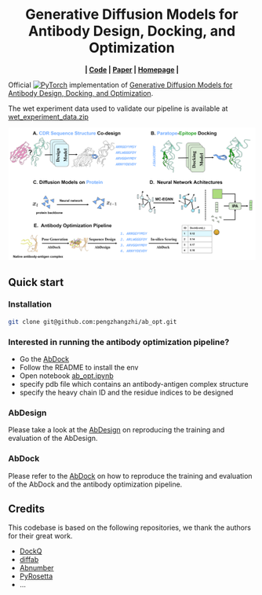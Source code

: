 <div align="center">

# Generative Diffusion Models for Antibody Design, Docking, and Optimization


**| [Code](https://github.com/pengzhangzhi/ab_opt) | [Paper](https://www.biorxiv.org/content/10.1101/2023.09.25.559190v1) | [Homepage](https://pengzhangzhi.github.io/ab_opt_homepage/) |**



<!-- [![Conference](http://img.shields.io/badge/AnyConference-year-4b44ce.svg)](https://papers.nips.cc/paper/2020) -->

</div>


Official <a href="https://pytorch.org/get-started/locally/"><img alt="PyTorch" src="https://img.shields.io/badge/PyTorch-ee4c2c?logo=pytorch&logoColor=white"></a>
 implementation of [Generative Diffusion Models for Antibody Design, Docking, and Optimization](https://www.biorxiv.org/content/10.1101/2023.09.25.559190v1).




The wet experiment data used to validate our pipeline is available at [wet_experiment_data.zip](./wet_experiment_data.zip)


![Cover Image](cover.png)


## Quick start
### Installation
```bash
git clone git@github.com:pengzhangzhi/ab_opt.git
```

### Interested in running the **antibody optimization pipeline**?
- Go the [AbDock](./AbDock/) 
- Follow the README to install the env
- Open notebook [ab_opt.ipynb](AbDock/ab_opt.ipynb)
- specify pdb file which contains an antibody-antigen complex structure
- specify the heavy chain ID and the residue indices to be designed

### AbDesign
Please take a look at the [AbDesign](./AbDesign/) on reproducing the training and evaluation of the AbDesign.
### AbDock
Please refer to the [AbDock](./AbDock/) on how to reproduce the training and evaluation of the AbDock and the antibody optimization pipeline.

## Credits <a name = "credits"></a>
This codebase is based on the following repositories, we thank the authors for their great work.
- [DockQ](https://github.com/bjornwallner/DockQ)
- [diffab](https://github.com/luost26/diffab)
- [Abnumber](https://github.com/prihoda/AbNumber)
- [PyRosetta](https://www.pyrosetta.org/)
- ...

